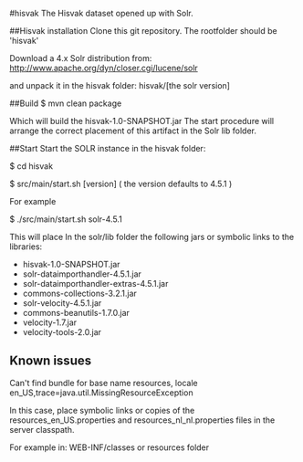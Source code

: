 #hisvak
The Hisvak dataset opened up with Solr.

##Hisvak installation
Clone this git repository. The rootfolder should be 'hisvak'

Download a 4.x Solr distribution from: http://www.apache.org/dyn/closer.cgi/lucene/solr

and unpack it in the hisvak folder: hisvak/[the solr version]

##Build
$ mvn clean package

Which will build the hisvak-1.0-SNAPSHOT.jar
The start procedure will arrange the correct placement of this artifact in the Solr lib folder.

##Start
Start the SOLR instance in the hisvak folder:

$ cd hisvak

$ src/main/start.sh [version] ( the version defaults to 4.5.1 )

For example

$ ./src/main/start.sh solr-4.5.1

This will place In the solr/lib folder the following jars or symbolic links to the libraries:

* hisvak-1.0-SNAPSHOT.jar
* solr-dataimporthandler-4.5.1.jar
* solr-dataimporthandler-extras-4.5.1.jar
* commons-collections-3.2.1.jar
* solr-velocity-4.5.1.jar
* commons-beanutils-1.7.0.jar
* velocity-1.7.jar
* velocity-tools-2.0.jar


## Known issues
Can't find bundle for base name resources, locale en_US,trace=java.util.MissingResourceException

In this case, place symbolic links or copies of the resources_en_US.properties and resources_nl_nl.properties files in the server classpath.

For example in:
WEB-INF/classes or resources folder

